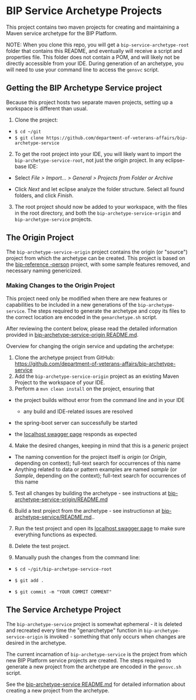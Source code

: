 # BIP Service Archetype Projects

This project contains two maven projects for creating and maintaining a Maven service archetype for the BIP Platform.

NOTE: When you clone this repo, you will get a `bip-service-archetype-root` folder that contains this README, and eventually will receive a script and properties file. This folder does not contain a POM, and will likely not be directly accessible from your IDE. During generation of an archetype, you will need to use your command line to access the `gensvc` script.

## Getting the BIP Archetype Service project

Because this project hosts two separate maven projects, setting up a workspace is different than usual.

1. Clone the project:

  - `$ cd ~/git`
  - `$ git clone https://github.com/department-of-veterans-affairs/bip-archetype-service`

2. To get the root project into your IDE, you will likely want to import the `bip-archetype-service-root`, not just the origin project. In any eclipse-base IDE:

  - Select _File > Import... > General > Projects from Folder or Archive_

  - Click _Next_ and let eclipse analyze the folder structure. Select all found folders, and click _Finish_.

3. The root project should now be added to your workspace, with the files in the root directory, and both the `bip-archetype-service-origin` and `bip-archetype-service` projects.

## The Origin Project

The `bip-archetype-service-origin` project contains the origin (or "source") project from which the archetype can be created. This project is based on the [bip-reference -person](https://github.com/department-of-veterans-affairs/bip-reference-person) project, with some sample features removed, and necessary naming genericized.

### Making Changes to the Origin Project

This project need only be modified when there are new features or capabilities to be included in a new generations of the `bip-archetype-service`. The steps required to generate the archetype and copy its files to the correct location are encoded in the `genarchetype.sh` script.

After reviewing the content below, please read the detailed information provided in [bip-archetype-service-origin README.md](./bip-archetype-service-origin/README.md).

Overview for changing the origin service and updating the archetype:

1. Clone the archetype project from GitHub: <https://github.com/department-of-veterans-affairs/bip-archetype-service>
2. Add the `bip-archetype-service-origin` project as an existing Maven Project to the workspace of your IDE.
3. Perform a `mvn clean install` on the project, ensuring that

  - the project builds without error from the command line and in your IDE

    - any build and IDE-related issues are resolved

  - the spring-boot server can successfully be started

  - the [localhost swagger page](http://localhost:8080/swagger-ui.html) responds as expected

4. Make the desired changes, keeping in mind that this is a _generic_ project

  - The naming convention for the project itself is _origin_ (or _Origin_, depending on context); full-text search for occurrences of this name
  - Anything related to data or pattern examples are named _sample_ (or _Sample_, depending on the context); full-text search for occurrences of this name

5. Test all changes by building the archetype - see instructions at [bip-archetype-service-origin/README.md](./bip-archetype-service-origin/README.md)

6. Build a test project from the archetype - see instructionsn at [bip-archetype-service/README.md](./bip-archetype-service/README.md)..

7. Run the test project and open its [localhost swagger page](http://localhost:8080/swagger-ui.html) to make sure everything functions as expected.

8. Delete the test project.

9. Manually push the changes from the command line:

  - `$ cd ~/git/bip-archetype-service-root`

  - `$ git add .`

  - `$ git commit -m "YOUR COMMIT COMMENT"`

## The Service Archetype Project

The `bip-archetype-service` project is somewhat ephemeral - it is deleted and recreated every time the "genarchetype" function in `bip-archetype-service-origin` is invoked - something that only occurs when changes are desired in the archetype.

The current incarnation of `bip-archetype-service` is the project from which new BIP Platform service projects are created. The steps required to generate a new project from the archetype are encoded in the `gensvc.sh` script.

See the [bip-archetype-service README.md](bip-archetype-service/README.md) for detailed information about creating a new project from the archetype.
